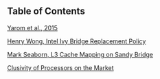 ## Table of Contents

[Yarom et al., 2015](yarom_intel_llc.md)

[Henry Wong, Intel Ivy Bridge Replacement Policy](https://blog.stuffedcow.net/2013/01/ivb-cache-replacement/)

[Mark Seaborn, L3 Cache Mapping on Sandy Bridge](http://lackingrhoticity.blogspot.com/2015/04/l3-cache-mapping-on-sandy-bridge-cpus.html)

[Clusivity of Processors on the Market](clusivity_market.md)
